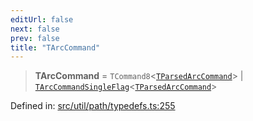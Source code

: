 ```yaml
---
editUrl: false
next: false
prev: false
title: "TArcCommand"
---
```


> **TArcCommand** = `TCommand8`\<[`TParsedArcCommand`](/api/type-aliases/tparsedarccommand/)\> \| [`TArcCommandSingleFlag`](/api/type-aliases/tarccommandsingleflag/)\<[`TParsedArcCommand`](/api/type-aliases/tparsedarccommand/)\>

Defined in: [src/util/path/typedefs.ts:255](https://github.com/fabricjs/fabric.js/blob/977f797255d8c56b5b68360b0d45bed33697d2e8/src/util/path/typedefs.ts#L255)
